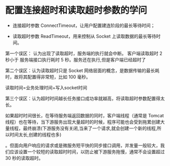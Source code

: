 # 配置连接超时和读取超时参数的学问

- 连接超时参数 ConnectTimeout，让用户配置建连阶段的最长等待时间；

- 读取超时参数 ReadTimeout，用来控制从 Socket 上读取数据的最长等待时间。

第一个误区： 认为出现了读取超时，服务端的执行就会中断。
客户端读取超时 2 秒小于 服务端接口执行耗时 5 秒。服务还在执行,但是客户端已经超时了

第二个误区：认为读取超时只是 Socket 网络层面的概念，是数据传输的最长耗时，故将其配置得非常短，比如 100 毫秒。

读取时间=业务处理时间+写入socket时间

第三个误区：认为超时时间越长任务接口成功率就越高，将读取超时参数配置得太长。

如果超时时间很长，在等待服务端返回数据的同时，客户端线程（通常是 Tomcat 线程）也在等待，当下游服务出现大量超时的时候，程序可能也会受到拖累创建大量线程，最终崩溃(下游服务没有关闭,当来了一个请求,就会创建一个新的线程,所以时间太长,创建的线程也多)

。但面向用户响应的请求或是微服务短平快的同步接口调用，并发量一般较大，我们应该设置一个较短的读取超时时间，以防止被下游服务拖慢，通常不会设置超过 30 秒的读取超时。